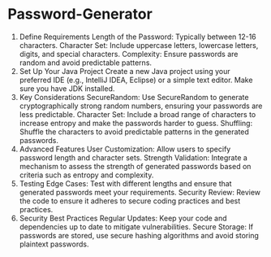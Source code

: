 # Password-Generator
1. Define Requirements
Length of the Password: Typically between 12-16 characters.
Character Set: Include uppercase letters, lowercase letters, digits, and special characters.
Complexity: Ensure passwords are random and avoid predictable patterns.
2. Set Up Your Java Project
Create a new Java project using your preferred IDE (e.g., IntelliJ IDEA, Eclipse) or a simple text editor. Make sure you have JDK installed.
3. Key Considerations
SecureRandom: Use SecureRandom to generate cryptographically strong random numbers, ensuring your passwords are less predictable.
Character Set: Include a broad range of characters to increase entropy and make the passwords harder to guess.
Shuffling: Shuffle the characters to avoid predictable patterns in the generated passwords.
4. Advanced Features
User Customization: Allow users to specify password length and character sets.
Strength Validation: Integrate a mechanism to assess the strength of generated passwords based on criteria such as entropy and complexity.
5. Testing
Edge Cases: Test with different lengths and ensure that generated passwords meet your requirements.
Security Review: Review the code to ensure it adheres to secure coding practices and best practices.
6. Security Best Practices
Regular Updates: Keep your code and dependencies up to date to mitigate vulnerabilities.
Secure Storage: If passwords are stored, use secure hashing algorithms and avoid storing plaintext passwords.
